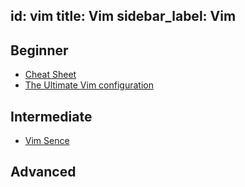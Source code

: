 id: vim
title: Vim
sidebar_label: Vim
---

## Beginner
* [Cheat Sheet](https://i.imgur.com/YLInLlY.png "Cheat Sheet")
* [The Ultimate Vim configuration](https://github.com/amix/vimrc "The Ultimate Vim configuration")

## Intermediate
* [Vim Sence](https://github.com/hugolgst/vimsence "Vim Sence")

## Advanced
